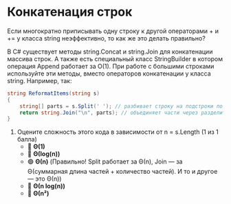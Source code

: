 # Конкатенация строк

Если многократно приписывать одну строку к другой операторами + и += у класса string неэффективно, то как же это делать правильно?

В C# существует методы string.Concat и string.Join для конкатенации массива строк. А также есть специальный класс StringBuilder в котором операция Append работает за O(1). При работе с большими строками используйте эти методы, вместо операторов конкатенации у класса string. Например, так:

```cs
string ReformatItems(string s)
{
    string[] parts = s.Split(' '); // разбивает строку на подстроки по пробелу
    return string.Join("\n", parts); // объединяет части через разделитель перевод строки.
}
```

1. Оцените сложность этого кода в зависимости от n = s.Length (1 из 1 балла)
   * 🔴 **Θ(1)**
   * 🔴 **Θ(log(n))**
   * 🟢 **Θ(n)** (Правильно! Split работает за Θ(n), Join — за Θ(суммарная длина частей + количество частей). И то и другое — это Θ(n))
   * 🔴 **Θ(n log(n))**
   * 🔴 **Θ(n²)**

